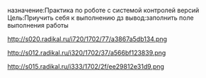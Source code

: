 назначение:Практика по роботе с системой контролей версий
Цель:Приучить себя к выполнению дз
вывод:заполнить поле выполнения работы

http://s020.radikal.ru/i720/1702/77/a3867a5db134.png

http://s012.radikal.ru/i320/1702/37/a566bf123839.png

http://s015.radikal.ru/i333/1702/2f/ee29812e31d9.png






